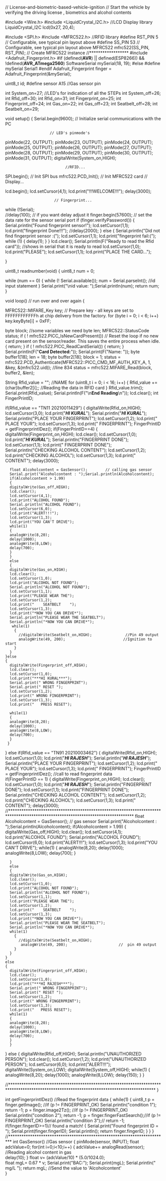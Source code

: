 // License-and-biometric-based-vehicle-ignition
// Start the vehicle by verifying the driving license , biometrics and alcohol contents

#include <Wire.h> 
#include <LiquidCrystal_I2C.h>                  //LCD Display library
LiquidCrystal_I2C lcd(0x27, 20,4);
 
#include <SPI.h>
#include <MFRC522.h>                        //RFID library
#define RST_PIN         5                  // Configurable, see typical pin layout above
#define SS_PIN          53                // Configurable, see typical pin layout above
MFRC522 mfrc522(SS_PIN, RST_PIN);        // Create MFRC522 instance
//******************
#include <Adafruit_Fingerprint.h>
#if (defined(__AVR__) || defined(ESP8266)) && !defined(__AVR_ATmega2560__)
  SoftwareSerial mySerial(18, 19);
#else
  #define mySerial Serial1
#endif
  Adafruit_Fingerprint finger = Adafruit_Fingerprint(&mySerial);

uint8_t id;
#define sensor A15               //Gas sensor pin

int System_on=27;             //LED's for indication of all the STEPs 
int System_off=26;
int Rfid_off=30;
int Rfid_on=31;
int Fingerprint_on=25;
int Fingerprint_off=24;
int Gas_on=22;
int Gas_off=23;
int Seatbelt_off=28; 
int Seatbelt_on=29; 

void setup()
{
 Serial.begin(9600);                       // Initialize serial communications with the PC

                        // LED's pinmode's
 pinMode(22, OUTPUT);
 pinMode(23, OUTPUT);
 pinMode(24, OUTPUT);
 pinMode(25, OUTPUT);
 pinMode(26, OUTPUT);
 pinMode(27, OUTPUT);
 pinMode(28, OUTPUT);
 pinMode(29, OUTPUT);
 pinMode(30, OUTPUT);
 pinMode(31, OUTPUT);
 digitalWrite(System_on,HIGH);

                               //RFID...
                               
  SPI.begin();                                                   // Init SPI bus
  mfrc522.PCD_Init();                                           // Init MFRC522 card
                            // Display...
                            
  lcd.begin();
  lcd.setCursor(4,1);
  lcd.print("!!!WELCOME!!!");
  delay(3000);
  
                          // Fingerprint...
                          
  while (!Serial);  
  //delay(100);                              // if you want delay adjust it
  finger.begin(57600);                      // set the data rate for the sensor serial port
  if (finger.verifyPassword()) 
  {
    Serial.println("Found fingerprint sensor!");
    lcd.setCursor(1,1);
    lcd.print("fingerprint Done!!!");
    //delay(2000);
  } 
  else 
  {
    Serial.println("Did not find fingerprint sensor :(");
    lcd.setCursor(1,1);
    lcd.print("fingerprint fail:(");
    while (1)
    { 
      delay(1); 
    }
  }
  lcd.clear();
  Serial.println(F("Ready to read the Rfid card"));          //shows in serial that it is ready to read
  lcd.setCursor(1,0);
  lcd.print("PLEASE");
  lcd.setCursor(1,1);
  lcd.print("PLACE THE CARD...");
  
}

uint8_t readnumber(void) 
{
  uint8_t num = 0;

  while (num == 0) 
  {
    while (! Serial.available());
    num = Serial.parseInt();                       //id input statement
  }
  Serial.print("\nid value: ");Serial.println(num);
  return num;
}

void loop()                                      // run over and over again
{

   MFRC522::MIFARE_Key key;                     // Prepare key - all keys are set to FFFFFFFFFFFFh at chip delivery from the factory.
   for (byte i = 0; i < 6; i++) key.keyByte[i] = 0xFF;
 
  byte block;                                  //some variables we need
  byte len;
  MFRC522::StatusCode status;
  if ( ! mfrc522.PICC_IsNewCardPresent())     // Reset the loop if no new card present on the sensor/reader. This saves the entire process when idle.
  {
    return;
  }
  if ( ! mfrc522.PICC_ReadCardSerial())
  {
    return;
  }
  Serial.println(F("**Card Detected:**"));
  Serial.print(F("Name: "));
  byte buffer1[18];
  len = 18;
  byte buffer2[18];
  block = 1;
  status = mfrc522.PCD_Authenticate(MFRC522::PICC_CMD_MF_AUTH_KEY_A, 1, &key, &(mfrc522.uid)); //line 834
  status = mfrc522.MIFARE_Read(block, buffer2, &len);
  
  String Rfid_value = "";                     //NAME
  for (uint8_t i = 0; i < 16; i++) 
  {
    Rfid_value += (char)buffer2[i];;         //Reading the data in RFID card 
  }
  Rfid_value.trim();
  Serial.print(Rfid_value);
  Serial.println(F("\n**End Reading**\n"));
  lcd.clear();
  int FingerPrintID;
  
  if(Rfid_value == "TN11 20210011429")
  {
    digitalWrite(Rfid_on,HIGH);
    lcd.setCursor(3,0);
    lcd.print("***HI KURAL***");
    Serial.println("***HI KURAL***");
    Serial.println("PLACE YOUR FINGERPRINT");
    lcd.setCursor(1,2);
    lcd.print("  PLACE YOUR");
    lcd.setCursor(1,3);
    lcd.print("     FINGERPRINT");
    FingerPrintID = getFingerprintIDez();
    if(FingerPrintID==4)
    {
      digitalWrite(Fingerprint_on,HIGH);
      lcd.clear();
      lcd.setCursor(1,0);
      lcd.print("***HI KURAL***");
      Serial.println("FINGERPRINT DONE");
      lcd.setCursor(1,1);
      lcd.print(" FINGERPRINT DONE");
      Serial.println("CHECKING ALCOHOL CONTENT");
      lcd.setCursor(1,2);
      lcd.print("CHECKING ALCOHOL");
      lcd.setCursor(1,3);
      lcd.print("          CONTENT");
      delay(3000);
                                         
      float Alcoholcontent = GasSensor();        // calling gas sensor
      Serial.print("Alcoholcontent : ");Serial.println(Alcoholcontent); 
      if(Alcoholcontent > 1.99)
      {
      digitalWrite(Gas_off,HIGH);
      lcd.clear();
      lcd.setCursor(4,1);
      lcd.print("ALCOHOL FOUND");
      Serial.println("ALCOHOL FOUND");   
      lcd.setCursor(6,0);
      lcd.print("ALERT!!!");
      lcd.setCursor(1,3);
      lcd.print("YOU CAN'T DRIVE");
      while(1)
      {
      analogWrite(8,20);
      delay(1000);
      analogWrite(8,LOW);
      delay(700);
      }            
      }
      else
      {
      digitalWrite(Gas_on,HIGH);
      lcd.clear();
      lcd.setCursor(1,0);
      lcd.print("ALCOHOL NOT FOUND");
      Serial.println("ALCOHOL NOT FOUND");
      lcd.setCursor(1,1);
      lcd.print("PLEASE WEAR THE");
      lcd.setCursor(1,2);
      lcd.print("    SEATBELT    ");
      lcd.setCursor(1,3);
      lcd.print("*NOW YOU CAN DRIVE*");
      Serial.println("PLEASE WEAR THE SEATBELT");
      Serial.println("*NOW YOU CAN DRIVE*");
       while(1)
        {
          //digitalWrite(Seatbelt_on,HIGH);               //Pin 49 output
          analogWrite(49, 200);                          //Ignition to start     
        } 
      } 
    }else
    {
      digitalWrite(Fingerprint_off,HIGH);
      lcd.clear();
      lcd.setCursor(1,0);
      lcd.print("***HI KURAL***");
      Serial.print(" WRONG FINGERPRINT");
      Serial.print(" RESET ");
      lcd.setCursor(1,2);
      lcd.print(" WRONG FINGERPRINT");
      lcd.setCursor(1,3);
      lcd.print("   PRESS RESET"); 
      
      while(1)
      {
      analogWrite(8,20);
      delay(1000);
      analogWrite(8,LOW);
      delay(700);
      }      
     }
  }
  else if(Rfid_value == "TN91 20210003462")
  {
    digitalWrite(Rfid_on,HIGH);
    lcd.setCursor(1,0);
    lcd.print("***HI RAJESH***");
    Serial.println("***HI RAJESH***");
    Serial.println("PLACE YOUR FINGERPRINT");
    lcd.setCursor(1,2);
    lcd.print("  PLACE YOUR");
    lcd.setCursor(1,3);
    lcd.print("     FINGERPRINT");
    FingerPrintID = getFingerprintIDez();          //call to read fingerprint data  
    if(FingerPrintID == 1)
    {
      digitalWrite(Fingerprint_on,HIGH);
      lcd.clear();
      lcd.setCursor(1,0);
      lcd.print("***HI RAJESH***");
      Serial.println("FINGERPRINT DONE");
      lcd.setCursor(1,1);
      lcd.print("FINGERPRINT DONE");
      Serial.println("CHECKING ALCOHOL CONTENT");
      lcd.setCursor(1,2);
      lcd.print("CHECKING ALCOHOL");
      lcd.setCursor(1,3);
      lcd.print("          CONTENT");
      delay(3000);
      //*********************************************************************************************************************************
      float Alcoholcontent = GasSensor();                              // gas sensor
      Serial.print("Alcoholcontent : ");Serial.println(Alcoholcontent); 
      if(Alcoholcontent > 1.99)
      {
      digitalWrite(Gas_off,HIGH);
      lcd.clear();
      lcd.setCursor(4,1);
      lcd.print("ALCOHOL FOUND");
      Serial.println("ALCOHOL FOUND");   
      lcd.setCursor(6,0);
      lcd.print("ALERT!!!");
      lcd.setCursor(1,3);
      lcd.print("YOU CAN'T DRIVE");
      while(1)
      {
      analogWrite(8,20);
      delay(1000);
      analogWrite(8,LOW);
      delay(700);
      } 
                 
      }
      else
      {
      digitalWrite(Gas_on,HIGH);
      lcd.clear();
      lcd.setCursor(1,0);
      lcd.print("ALCOHOL NOT FOUND");
      Serial.println("ALCOHOL NOT FOUND");
      lcd.setCursor(1,1);
      lcd.print("PLEASE WEAR THE");
      lcd.setCursor(1,2);
      lcd.print("    SEATBELT    ");
      lcd.setCursor(1,3);
      lcd.print("*NOW YOU CAN DRIVE*");
      Serial.println("PLEASE WEAR THE SEATBELT");
      Serial.println("*NOW YOU CAN DRIVE*");
      while(1)
        {
          //digitalWrite(Seatbelt_on,HIGH);
           analogWrite(49, 200);                       //  pin 49 output      
        } 
      }
    }
    else
    {
      digitalWrite(Fingerprint_off,HIGH);
      lcd.clear();
      lcd.setCursor(1,0);
      lcd.print("***HI RAJESH***");
      Serial.print(" WRONG FINGERPRINT");
      Serial.print(" RESET ");
      lcd.setCursor(1,2);
      lcd.print(" WRONG FINGERPRINT");
      lcd.setCursor(1,3);
      lcd.print("   PRESS RESET"); 
      while(1)
      {
      analogWrite(8,20);
      delay(1000);
      analogWrite(8,LOW);
      delay(700);
      }      
      }
   }
else
 {
  digitalWrite(Rfid_off,HIGH);
  Serial.println("UNAUTHORIZED PERSON");
  lcd.clear();
  lcd.setCursor(1,2);
  lcd.print("UNAUTHORIZED PERSON");
  lcd.setCursor(6,0);
  lcd.print("ALERT!!!");
  digitalWrite(System_on,LOW);
  digitalWrite(System_off,HIGH);
  while(1)
  {
  analogWrite(8,20);
  delay(1000);
  analogWrite(8,LOW);
  delay(150);
  }
 }

   //*******************************************************************************************************************************************
}

int getFingerprintIDez()                   //Read the fingerprint data
{
  while(1)
  {
  uint8_t p = finger.getImage();
  //if (p != FINGERPRINT_OK) Serial.println("condition 1"); return -1;
  p = finger.image2Tz();
  //if (p != FINGERPRINT_OK) Serial.println("condition 2"); return -1;
  p = finger.fingerFastSearch();//if (p != FINGERPRINT_OK) Serial.println("condition 3");// return -1;
  if(finger.fingerID>=1)// found a match!
  {
  Serial.print("Found fingerprint ID = "); Serial.print(finger.fingerID); 
  Serial.println();
  return finger.fingerID; 
  }
}
}
//*************************************************************************
int GasSensor()                                //Gas sensor 
{
  pinMode(sensor, INPUT);
  float adcValue=0;
  for(int i=0;i<10;i++)
  {
    adcValue+= analogRead(sensor);                   //Reading alcohol content in gas  
    delay(10);
  }
    float v= (adcValue/10) * (5.0/1024.0);   
    float mgL= 0.67 * v;
    Serial.print("BAC:");
    Serial.print(mgL); Serial.println(" mg/L ");
    return mgL;                                     //Send the value to 'Alcoholcontent'                     
}
